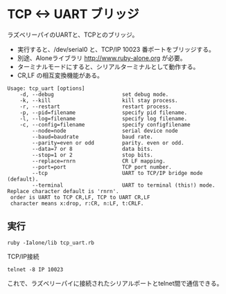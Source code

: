 # TCP <-> UART ブリッジ

ラズベリーパイのUARTと、TCPとのブリッジ。

* 実行すると、/dev/serial0 と、TCP/IP 10023 番ポートをブリッジする。
* 別途、Aloneライブラリ http://www.ruby-alone.org が必要。
* ターミナルモードにすると、シリアルターミナルとして動作する。
* CR,LF の相互変換機能がある。

```
Usage: tcp_uart [options]
    -d, --debug                      set debug mode.
    -k, --kill                       kill stay process.
    -r, --restart                    restart process.
    -p, --pid=filename               specify pid filename.
    -l, --log=filename               specify log filename.
    -c, --config=filename            specify configfilename
        --node=node                  serial device node
        --baud=baudrate              baud rate.
        --parity=even or odd         parity. even or odd.
        --data=7 or 8                data bits.
        --stop=1 or 2                stop bits.
        --replace=rnrn               CR LF mapping.
        --port=port                  TCP port number.
        --tcp                        UART to TCP/IP bridge mode (default).
        --terminal                   UART to terminal (this!) mode.
Replace character default is 'rnrn'.
 order is UART to TCP CR,LF, TCP to UART CR,LF
 character means x:drop, r:CR, n:LF, t:CRLF.
```

## 実行

```
ruby -Ialone/lib tcp_uart.rb
```

TCP/IP接続

```
telnet -8 IP 10023
```

これで、ラズベリーパイに接続されたシリアルポートとtelnet間で通信できる。
